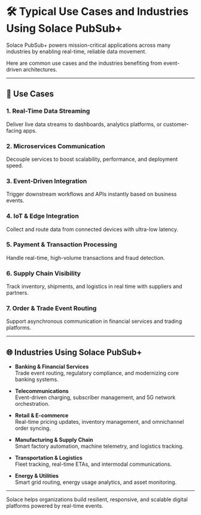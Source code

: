 # 🛠️ Typical Use Cases and Industries Using Solace PubSub+

Solace PubSub+ powers mission-critical applications across many industries by enabling real-time, reliable data movement.

Here are common use cases and the industries benefiting from event-driven architectures.

---

## 🏢 Use Cases

### 1. **Real-Time Data Streaming**
Deliver live data streams to dashboards, analytics platforms, or customer-facing apps.

### 2. **Microservices Communication**
Decouple services to boost scalability, performance, and deployment speed.

### 3. **Event-Driven Integration**
Trigger downstream workflows and APIs instantly based on business events.

### 4. **IoT & Edge Integration**
Collect and route data from connected devices with ultra-low latency.

### 5. **Payment & Transaction Processing**
Handle real-time, high-volume transactions and fraud detection.

### 6. **Supply Chain Visibility**
Track inventory, shipments, and logistics in real time with suppliers and partners.

### 7. **Order & Trade Event Routing**
Support asynchronous communication in financial services and trading platforms.

---

## 🌐 Industries Using Solace PubSub+

- **Banking & Financial Services**  
  Trade event routing, regulatory compliance, and modernizing core banking systems.

- **Telecommunications**  
  Event-driven charging, subscriber management, and 5G network orchestration.

- **Retail & E-commerce**  
  Real-time pricing updates, inventory management, and omnichannel order syncing.

- **Manufacturing & Supply Chain**  
  Smart factory automation, machine telemetry, and logistics tracking.

- **Transportation & Logistics**  
  Fleet tracking, real-time ETAs, and intermodal communications.

- **Energy & Utilities**  
  Smart grid routing, energy usage analytics, and asset monitoring.

---

Solace helps organizations build resilient, responsive, and scalable digital platforms powered by real-time events.
